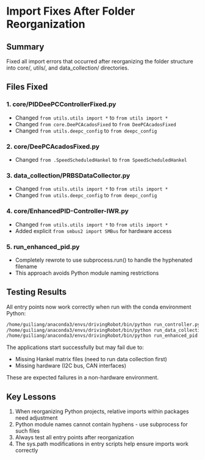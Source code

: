 # Import Fixes After Folder Reorganization

## Summary
Fixed all import errors that occurred after reorganizing the folder structure into core/, utils/, and data_collection/ directories.

## Files Fixed

### 1. core/PIDDeePCControllerFixed.py
- Changed `from utils.utils import *` to `from utils import *`
- Changed `from core.DeePCAcadosFixed` to `from DeePCAcadosFixed`
- Changed `from utils.deepc_config` to `from deepc_config`

### 2. core/DeePCAcadosFixed.py
- Changed `from .SpeedScheduledHankel` to `from SpeedScheduledHankel`

### 3. data_collection/PRBSDataCollector.py
- Changed `from utils.utils import *` to `from utils import *`
- Changed `from utils.deepc_config` to `from deepc_config`

### 4. core/EnhancedPID-Controller-IWR.py
- Changed `from utils.utils import *` to `from utils import *`
- Added explicit `from smbus2 import SMBus` for hardware access

### 5. run_enhanced_pid.py
- Completely rewrote to use subprocess.run() to handle the hyphenated filename
- This approach avoids Python module naming restrictions

## Testing Results

All entry points now work correctly when run with the conda environment Python:
```bash
/home/guiliang/anaconda3/envs/drivingRobot/bin/python run_controller.py
/home/guiliang/anaconda3/envs/drivingRobot/bin/python run_data_collection.py
/home/guiliang/anaconda3/envs/drivingRobot/bin/python run_enhanced_pid.py
```

The applications start successfully but may fail due to:
- Missing Hankel matrix files (need to run data collection first)
- Missing hardware (I2C bus, CAN interfaces)

These are expected failures in a non-hardware environment.

## Key Lessons
1. When reorganizing Python projects, relative imports within packages need adjustment
2. Python module names cannot contain hyphens - use subprocess for such files
3. Always test all entry points after reorganization
4. The sys.path modifications in entry scripts help ensure imports work correctly